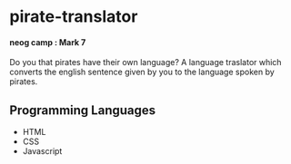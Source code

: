 # pirate-translator
#### neog camp : Mark 7 
Do you that pirates have their own language? 
A language traslator which converts the english sentence given by you to the language spoken by pirates.
## Programming Languages 
- HTML
- CSS
- Javascript
